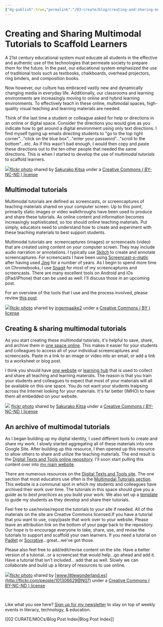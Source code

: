 ```yaml
---
{"dg-publish":true,"permalink":"/03-create/blog/creating-and-sharing-multimodal-tutorials-to-scaffold-learners/","title":"Creating and Sharing Multimodal Tutorials to Scaffold Learners","tags":["multimodal-tutorial","orms"]}
---
```


# Creating and Sharing Multimodal Tutorials to Scaffold Learners

A 21st century educational system must educate all students in the effective and authentic use of the technologies that permeate society to prepare them for the future. In the past, our educational system emphasized the use of traditional tools such as textbooks, chalkboards, overhead projectors, ring binders, and composition books.

Now however, our culture has embraced vastly new and dynamically changing media in everyday life. Additionally, our classrooms and learning environments are increasingly moving to online and hybrid learning environments. To effectively teach in these online, multimodal spaces, high-quality visual teaching and learning materials are needed.

Think of the last time a student or colleague asked for help or directions in an online or digital space. Consider the directions you would give as you indicate how to get around a digital environment using only text directions. I find myself typing up emails directing students to "go to the top right corner"..."click on the blue box"..."enter your password"..."scroll to the bottom"...etc. As if this wasn't bad enough, I would then copy and paste these directions out to the ten other people that needed the same directions. This is when I started to develop the use of _multimodal tutorials_ to scaffold learners.

[![](images/1414161334_b9bfbcdadf.jpg)](http://flickr.com/photos/kitsa_sakurako/1414161334 "Molded Pancake tutorial")[flickr photo](http://flickr.com/photos/kitsa_sakurako/1414161334 "Molded Pancake tutorial") shared by [Sakurako Kitsa](http://flickr.com/people/kitsa_sakurako) under a [Creative Commons ( BY-NC-ND ) license](http://creativecommons.org/licenses/by-nc-nd/2.0/)

## Multimodal tutorials

Multimodal tutorials are defined as screencasts, or screencaptures of teaching materials shared on your computer screen. Up to this point, primarily static images or video walkthroughs have been used to produce and share these tutorials. As online content and information becomes increasingly sophisticated, so too should online teaching materials. Put simply, educators need to understand how to create and experiment with these teaching materials to best support students.

Multimodal tutorials are  screencaptures (images) or screencasts (video) that are created using content on your computer screen. They may include audio narration or annotations. I typically use [Skitch](https://sites.google.com/site/textsandtools/techtutorials/screencasts/skitch) to create and annotate screencaptures. For screencasts I have been using [Screencast-o-matic](https://sites.google.com/site/textsandtools/techtutorials/screencasts/screencast-o-matic) after having used [Jing](https://sites.google.com/site/textsandtools/techtutorials/screencasts/jing) for a number of years. As I begin to spend more time on Chromebooks, I use [Snagit](https://chrome.google.com/webstore/detail/techsmith-snagit-extensio/annopcfmbiofommjmcmcfmhklhgbhkce?hl=en-US) for most of my screencaptures and screencasts. There are many excellent tools on Android and iOs (iPad/iPhone) that can be used as well. I'll discuss those in an upcoming post.

For an overview of the tools that I use and the process involved, please review [this post](http://wiobyrne.com/screencaptures-screencasts-education-assessment-research/).

[![](images/4387426060_1e20a09571.jpg)](http://flickr.com/photos/ingermaaike2/4387426060 "flower tutorial")[flickr photo](http://flickr.com/photos/ingermaaike2/4387426060 "flower tutorial") shared by [ingermaaike2](http://flickr.com/people/ingermaaike2) under a [Creative Commons ( BY ) license](http://creativecommons.org/licenses/by/2.0/)

## Creating & sharing multimodal tutorials

As you start creating these multimodal tutorials, it's helpful to save, share, and archive them in [one space online](http://wiobyrne.com/why-you-should-build-and-maintain-your-one-space-on-the-internet/). This makes it easier for your students and colleagues to access all of your individual screencaptures and screencasts. Paste in a link to an image or video into an email, or add a link to a worksheet or blog post.

I think you should have [one website](http://wiobyrne.com/building-your-hub/) or [learning hub](http://wiobyrne.com/use-google-sites-for-educators-to-build-your-own-digital-learning-hub/) that is used to collect and share all teaching and learning materials. The reason is that you train your students and colleagues to expect that most of your materials will all be available on this one space. You do not want your students traipsing across the Internet looking for your materials. It's far better (IMHO) to have them all embedded on your website.

[![](images/1443911368_73fe4faaff.jpg)](http://flickr.com/photos/kitsa_sakurako/1443911368 "Caramel Apple Tutorial") [flickr photo](http://flickr.com/photos/kitsa_sakurako/1443911368 "Caramel Apple Tutorial") shared by [Sakurako Kitsa](http://flickr.com/people/kitsa_sakurako) under a [Creative Commons ( BY-NC-ND ) license](http://creativecommons.org/licenses/by-nc-nd/2.0/)

## An archive of multimodal tutorials

As I began building up my digital identity, I used different tools to create and share my work. I slowly started aggregating all of these materials into one Google Site. After building up this resource, I then opened up this resource to allow others to share and utilize the teaching materials. The end result is the [Digital Texts and Tools online repository](http://wiobyrne.com/the-digital-texts-and-tools-online-repository/). I'll soon start pulling this content over into [my main website](http://wiobyrne.com/).

There are numerous resources on the [Digital Texts and Tools site](https://sites.google.com/site/textsandtools/). The one section that most educators use often is the [Multimodal Tutorials section](https://sites.google.com/site/textsandtools/techtutorials). This website is a communal spot in which my students and colleagues have archived their work over time. The tutorials in this space should give you a guide as to _best practices_ as you build your work. We also set up a [template](https://sites.google.com/site/textsandtools/techtutorialtemplate) to guide my students as they develop and share their tutorials.

Feel free to use/revise/repost the tutorials to your site if needed. All of the materials on the site are Creative Commons licensed.If you have a tutorial that you want to use, copy/paste that work over to your website. Please leave an attribution link on the bottom of your page back to the repository. Our hope is to encourage everyone to take, share, use, and revise the tutorials to support and scaffold your own learners. If you need a tutorial on [Padlet](https://sites.google.com/site/textsandtools/techtutorials/padlet) or [Socrative](https://sites.google.com/site/textsandtools/techtutorials/socrative)...great...we've got those.

Please also feel free to add/edit/revise content on the site. Have a better version of a tutorial...or a screencast that would help...go ahead and add it. Have a tutorial that isn't included... add that as well. Slowly we can collaborate and build up a library of resources to use online.

[![](images/9677364909_9025751c9a.jpg)](http://flickr.com/photos/101306629@N07/9677364909 "Tutorial: Galletas vidriera / Stained glass cookies tutorial")[flickr photo](http://flickr.com/photos/101306629@N07/9677364909 "Tutorial: Galletas vidriera / Stained glass cookies tutorial") shared by [www.littlewonderland.es](http://flickr.com/people/101306629@N07) under a [Creative Commons ( BY-NC-ND ) license](http://creativecommons.org/licenses/by-nc-nd/2.0/)

 

Like what you see here? [Sign up for my newsletter](http://wiobyrne.com/tldr/) to stay on top of weekly events in literacy, technology, & education.

[[02 CURATE/MOCs/Blog Post Index\|Blog Post Index]]
